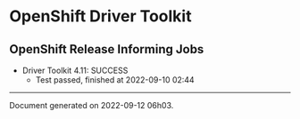 
OpenShift Driver Toolkit
========================

OpenShift Release Informing Jobs
--------------------------------



* Driver Toolkit 4.11: SUCCESS
  - Test passed, finished at 2022-09-10 02:44






---
Document generated on 2022-09-12 06h03.
